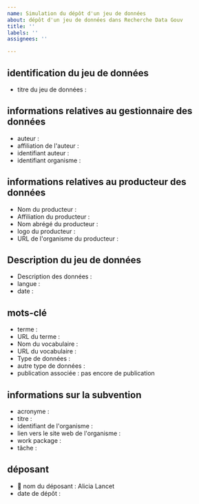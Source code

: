 ```yaml
---
name: Simulation du dépôt d'un jeu de données
about: dépôt d'un jeu de données dans Recherche Data Gouv
title: ''
labels: ''
assignees: ''

---
```


## identification du jeu de données

- titre du jeu de données :  
  
## informations relatives au gestionnaire des données

- auteur :   
- affiliation de l'auteur :  
- identifiant auteur :  
- identifiant organisme :  

## informations relatives au producteur des données

- Nom du producteur :  
- Affiliation du producteur :  
- Nom abrégé du producteur :  
- logo du producteur :  
- URL de l'organisme du producteur :  

## Description du jeu de données  

- Description des données :    
- langue :  
- date :  

## mots-clé   
- terme :    
- URL du terme :    
- Nom du vocabulaire :  
- URL du vocabulaire :
- Type de données :
- autre type de données :  
- publication associée : pas encore de publication  
  
## informations sur la subvention

- acronyme :
- titre :
- identifiant de l'organisme :    
- lien vers le site web de l'organisme :  
- work package :
- tâche :



## déposant

- :gem: nom du déposant : Alicia Lancet 
- date de dépôt : 